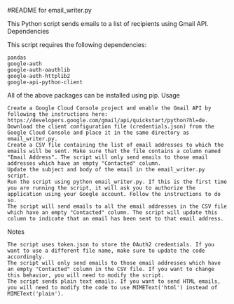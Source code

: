 #README for email_writer.py

This Python script sends emails to a list of recipients using Gmail API.
Dependencies

This script requires the following dependencies:

    pandas
    google-auth
    google-auth-oauthlib
    google-auth-httplib2
    google-api-python-client

All of the above packages can be installed using pip.
Usage

    Create a Google Cloud Console project and enable the Gmail API by following the instructions here: https://developers.google.com/gmail/api/quickstart/python?hl=de.
    Download the client configuration file (credentials.json) from the Google Cloud Console and place it in the same directory as email_writer.py.
    Create a CSV file containing the list of email addresses to which the emails will be sent. Make sure that the file contains a column named "Email Address". The script will only send emails to those email addresses which have an empty "Contacted" column.
    Update the subject and body of the email in the email_writer.py script.
    Run the script using python email_writer.py. If this is the first time you are running the script, it will ask you to authorize the application using your Google account. Follow the instructions to do so.
    The script will send emails to all the email addresses in the CSV file which have an empty "Contacted" column. The script will update this column to indicate that an email has been sent to that email address.

Notes

    The script uses token.json to store the OAuth2 credentials. If you want to use a different file name, make sure to update the code accordingly.
    The script will only send emails to those email addresses which have an empty "Contacted" column in the CSV file. If you want to change this behavior, you will need to modify the script.
    The script sends plain text emails. If you want to send HTML emails, you will need to modify the code to use MIMEText('html') instead of MIMEText('plain').
